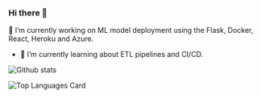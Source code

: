### Hi there 👋

🔭 I’m currently working on ML model deployment using the Flask, Docker, React, Heroku and Azure.
- 🌱 I’m currently learning about ETL pipelines and CI/CD.

![Github stats](https://github-readme-stats.vercel.app/api?username=vbabashov&theme=highcontrast&show_icons=true&count_private=true)

![Top Languages Card](https://github-readme-stats.vercel.app/api/top-langs/?username=vbabashov&layout=compact)

<!--
**vbabashov/vbabashov** is a ✨ _special_ ✨ repository because its `README.md` (this file) appears on your GitHub profile.

Here are some ideas to get you started:

- 🔭 I’m currently working on ...
- 🌱 I’m currently learning ...
- 👯 I’m looking to collaborate on ...
- 🤔 I’m looking for help with ...
- 💬 Ask me about ...
- 📫 How to reach me: ...
- 😄 Pronouns: ...
- ⚡ Fun fact: ...
-->
